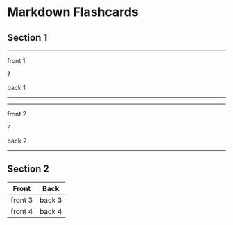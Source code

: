# Markdown Flashcards

## Section 1

---

front 1

?

back 1

---

---

front 2

?

back 2

---

## Section 2

| Front   | Back    |
| ------- | ------- |
| front 3 | back 3  |
| front 4 | back 4  |